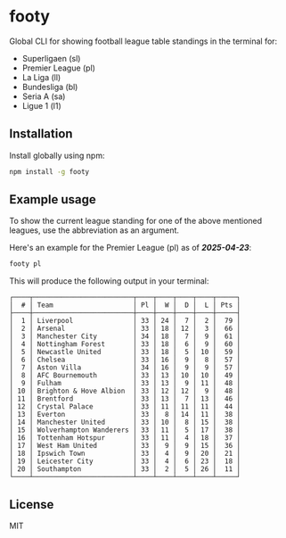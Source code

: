 # footy

Global CLI for showing football league table standings in the terminal for:

- Superligaen (sl)
- Premier League (pl)
- La Liga (ll)
- Bundesliga (bl)
- Seria A (sa)
- Ligue 1 (l1)

## Installation

Install globally using npm:

```sh
npm install -g footy
```

## Example usage

To show the current league standing for one of the above mentioned leagues, use the abbreviation as an argument.

Here's an example for the Premier League (pl) as of **_2025-04-23_**:

```sh
footy pl
```

This will produce the following output in your terminal:

```
┌────┬─────────────────────────┬────┬────┬────┬────┬─────┐
│  # │ Team                    │ Pl │  W │  D │  L │ Pts │
├────┼─────────────────────────┼────┼────┼────┼────┼─────┤
│  1 │ Liverpool               │ 33 │ 24 │  7 │  2 │  79 │
│  2 │ Arsenal                 │ 33 │ 18 │ 12 │  3 │  66 │
│  3 │ Manchester City         │ 34 │ 18 │  7 │  9 │  61 │
│  4 │ Nottingham Forest       │ 33 │ 18 │  6 │  9 │  60 │
│  5 │ Newcastle United        │ 33 │ 18 │  5 │ 10 │  59 │
│  6 │ Chelsea                 │ 33 │ 16 │  9 │  8 │  57 │
│  7 │ Aston Villa             │ 34 │ 16 │  9 │  9 │  57 │
│  8 │ AFC Bournemouth         │ 33 │ 13 │ 10 │ 10 │  49 │
│  9 │ Fulham                  │ 33 │ 13 │  9 │ 11 │  48 │
│ 10 │ Brighton & Hove Albion  │ 33 │ 12 │ 12 │  9 │  48 │
│ 11 │ Brentford               │ 33 │ 13 │  7 │ 13 │  46 │
│ 12 │ Crystal Palace          │ 33 │ 11 │ 11 │ 11 │  44 │
│ 13 │ Everton                 │ 33 │  8 │ 14 │ 11 │  38 │
│ 14 │ Manchester United       │ 33 │ 10 │  8 │ 15 │  38 │
│ 15 │ Wolverhampton Wanderers │ 33 │ 11 │  5 │ 17 │  38 │
│ 16 │ Tottenham Hotspur       │ 33 │ 11 │  4 │ 18 │  37 │
│ 17 │ West Ham United         │ 33 │  9 │  9 │ 15 │  36 │
│ 18 │ Ipswich Town            │ 33 │  4 │  9 │ 20 │  21 │
│ 19 │ Leicester City          │ 33 │  4 │  6 │ 23 │  18 │
│ 20 │ Southampton             │ 33 │  2 │  5 │ 26 │  11 │
└────┴─────────────────────────┴────┴────┴────┴────┴─────┘
```

## License

MIT
